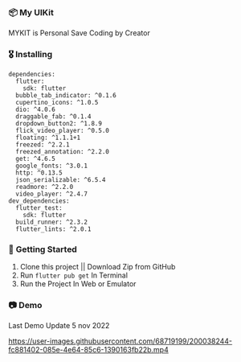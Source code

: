 ### 📦 **My UIKit**

MYKIT is Personal Save Coding by Creator

### 🎖  **Installing**
```
dependencies:
  flutter:
    sdk: flutter
  bubble_tab_indicator: ^0.1.6
  cupertino_icons: ^1.0.5
  dio: ^4.0.6
  draggable_fab: ^0.1.4
  dropdown_button2: ^1.8.9
  flick_video_player: ^0.5.0
  floating: ^1.1.1+1
  freezed: ^2.2.1
  freezed_annotation: ^2.2.0
  get: ^4.6.5
  google_fonts: ^3.0.1
  http: ^0.13.5
  json_serializable: ^6.5.4
  readmore: ^2.2.0
  video_player: ^2.4.7
dev_dependencies:
  flutter_test:
    sdk: flutter
  build_runner: ^2.3.2
  flutter_lints: ^2.0.1
```
### 🚀 **Getting Started**
1. Clone this project || Download Zip from GitHub
2. Run `flutter pub get` In Terminal
3. Run the Project In Web or Emulator

### 📷 **Demo** 
Last Demo Update 5 nov 2022



https://user-images.githubusercontent.com/68719199/200038244-fc881402-085e-4e64-85c6-1390163fb22b.mp4



